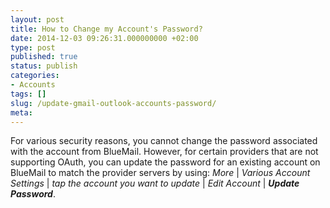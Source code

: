 ```yaml
---
layout: post
title: How to Change my Account's Password?
date: 2014-12-03 09:26:31.000000000 +02:00
type: post
published: true
status: publish
categories:
- Accounts
tags: []
slug: /update-gmail-outlook-accounts-password/
meta:
---
```


For various security reasons, you cannot change the password associated with the account from BlueMail. However, for certain providers that are not supporting OAuth, you can update the password for an existing account on BlueMail to match the provider servers by using: *More* \| *Various Account Settings* \| *tap the account you want to update* \| *Edit Account* \| ***Update Password***.